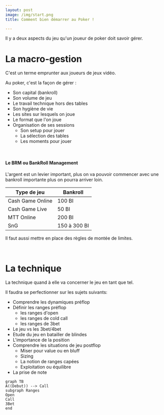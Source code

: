 ```yaml
---
layout: post
image: /img/start.png
title: Comment bien démarrer au Poker !

---
```


Il y a deux aspects du jeu qu'un joueur de poker doit savoir gérer.

# La macro-gestion

C'est un terme emprunter aux joueurs de jeux vidéo.

Au poker, c'est la façon de gérer :
- Son capital (bankroll)
- Son volume de jeu
- Le travail technique hors des tables
- Son hygiène de vie
- Les sites sur lesquels on joue
- Le format que l'on joue
- Organisation de ses sessions
	- Son setup pour jouer
	- La sélection des tables
	- Les moments pour jouer

&nbsp;
#### Le BRM ou BankRoll Management

L'argent est un levier important, plus on va pouvoir commencer avec une bankroll importante plus on pourra arriver loin.

Type de jeu|Bankroll
-|-
Cash Game Online|100 BI
Cash Game Live|50 BI
MTT Online|200 BI
SnG|150 à 300 BI

Il faut aussi mettre en place des règles de montée de limites.

&nbsp;
# La technique

La technique quand à elle va concerner le jeu en tant que tel.

Il faudra se perfectionner sur les sujets suivants:

- Comprendre les dynamiques préflop
- Définir les ranges préflop
	- les ranges d'open
	- les ranges de cold call
	- les ranges de 3bet
- Le jeu vs les 3bet/4bet
- Etude du jeu en batailler de blindes
- L'importance de la position
- Comprendre les situations de jeu postflop
	- Miser pour value ou en bluff
	- Sizing
	- La notion de ranges capées
	- Exploitation ou équilibre
- La prise de note

```mermaid
graph TB
A((Debut)) --> Call
subgraph Ranges
Open
Call
3Bet
end
```

<!--stackedit_data:
eyJoaXN0b3J5IjpbLTE1OTY2NzA0OTEsLTkzOTI1NDY1MCw1ND
E4ODU3MCwxMzQ0ODM5ODMsMTg4MTYwMzE2OSwxNzkwMjc5MzE2
LDE3OTAyNzkzMTYsMTQxNTM4NzYyLC05OTk2OTE1NjcsLTg1MT
k2NDkyNCwtMTU5NDk3NTMwNSwtMTY0Nzg1MzYyMywxMzU4MDE0
ODgyLC0yMDg4NzQ2NjEyXX0=
-->